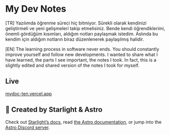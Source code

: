 # My Dev Notes

[TR] Yazılımda öğrenme süreci hiç bitmiyor. Sürekli olarak kendinizi geliştirmeli ve yeni gelişmeleri takip etmelisiniz. Bende kendi öğrendiklerimi, önemli gördüğüm kısımları, aldığım notları paylaşmak istedim. Aslında bu kendim için aldığım notların biraz düzenlenerek paylaşılmış halidir.

[EN] The learning process in software never ends. You should constantly improve yourself and follow new developments. I wanted to share what I have learned, the parts I see important, the notes I took. In fact, this is a slightly edited and shared version of the notes I took for myself.

## Live

[mydoc-ten.vercel.app](https://mydoc-ten.vercel.app/)


## 👀 Created by Starlight & Astro

Check out [Starlight’s docs](https://starlight.astro.build/), read [the Astro documentation](https://docs.astro.build), or jump into the [Astro Discord server](https://astro.build/chat).
